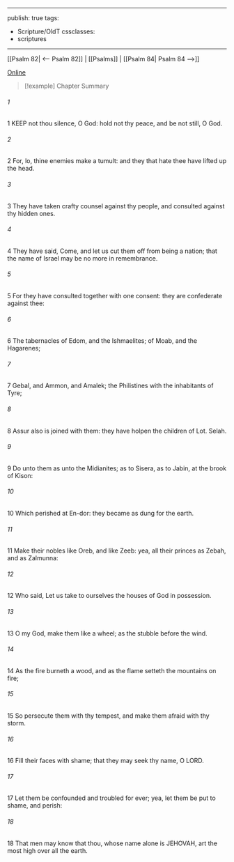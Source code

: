 

---
publish: true
tags:
  - Scripture/OldT
cssclasses:
  - scriptures
---
[[Psalm 82| <-- Psalm 82]] | [[Psalms]] | [[Psalm 84| Psalm 84 -->]]

[Online](https://churchofjesuschrist.org/study/scriptures/ot/ps/83?lang=eng)

>[!example] Chapter Summary
>
###### 1
1 KEEP not thou silence, O God: hold not thy peace, and be not still, O God.
###### 2
2 For, lo, thine enemies make a tumult: and they that hate thee have lifted up the head.
###### 3
3 They have taken crafty counsel against thy people, and consulted against thy hidden ones.
###### 4
4 They have said, Come, and let us cut them off from being a nation; that the name of Israel may be no more in remembrance.
###### 5
5 For they have consulted together with one consent: they are confederate against thee:
###### 6
6 The tabernacles of Edom, and the Ishmaelites; of Moab, and the Hagarenes;
###### 7
7 Gebal, and Ammon, and Amalek; the Philistines with the inhabitants of Tyre;
###### 8
8 Assur also is joined with them: they have holpen the children of Lot.  Selah.
###### 9
9 Do unto them as unto the Midianites; as to Sisera, as to Jabin, at the brook of Kison:
###### 10
10 Which perished at En-dor: they became as dung for the earth.
###### 11
11 Make their nobles like Oreb, and like Zeeb: yea, all their princes as Zebah, and as Zalmunna:
###### 12
12 Who said, Let us take to ourselves the houses of God in possession.
###### 13
13 O my God, make them like a wheel; as the stubble before the wind.
###### 14
14 As the fire burneth a wood, and as the flame setteth the mountains on fire;
###### 15
15 So persecute them with thy tempest, and make them afraid with thy storm.
###### 16
16 Fill their faces with shame; that they may seek thy name, O LORD.
###### 17
17 Let them be confounded and troubled for ever; yea, let them be put to shame, and perish:
###### 18
18 That men may know that thou, whose name alone is JEHOVAH, art the most high over all the earth.



